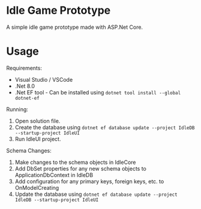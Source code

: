 Idle Game Prototype
===================

A simple idle game prototype made with ASP.Net Core.


Usage
=====

Requirements:
- Visual Studio / VSCode
- .Net 8.0
- .Net EF tool - Can be installed using `dotnet tool install --global dotnet-ef`

Running:
1. Open solution file.
2. Create the database using `dotnet ef database update --project IdleDB --startup-project IdleUI`
3. Run IdleUI project.

Schema Changes:
1. Make changes to the schema objects in IdleCore
2. Add DbSet properties for any new schema objects to ApplicationDbContext in IdleDB
3. Add configuration for any primary keys, foreign keys, etc. to OnModelCreating
4. Update the database using `dotnet ef database update --project IdleDB --startup-project IdleUI`
